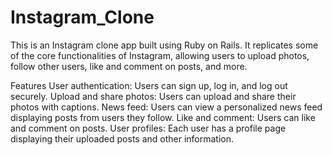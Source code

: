 # Instagram_Clone
This is an Instagram clone app built using Ruby on Rails. It replicates some of the core functionalities of Instagram, allowing users to upload photos, follow other users, like and comment on posts, and more.

Features
User authentication: Users can sign up, log in, and log out securely.
Upload and share photos: Users can upload and share their photos with captions.
News feed: Users can view a personalized news feed displaying posts from users they follow.
Like and comment: Users can like and comment on posts.
User profiles: Each user has a profile page displaying their uploaded posts and other information.
